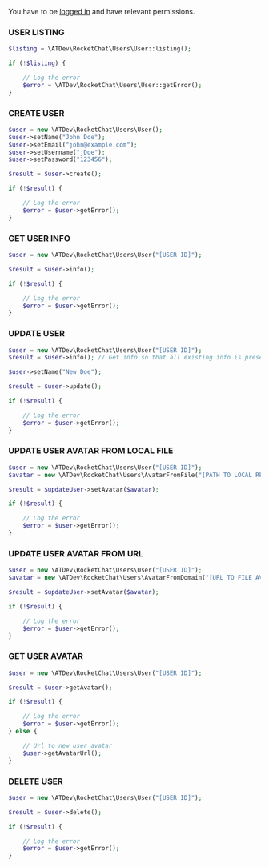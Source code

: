 You have to be [logged in](../../README.md) and have relevant permissions.

### USER LISTING

```php
$listing = \ATDev\RocketChat\Users\User::listing();

if (!$listing) {

	// Log the error
	$error = \ATDev\RocketChat\Users\User::getError();
}
```

### CREATE USER

```php
$user = new \ATDev\RocketChat\Users\User();
$user->setName("John Doe");
$user->setEmail("john@example.com");
$user->setUsername("jDoe");
$user->setPassword("123456");

$result = $user->create();

if (!$result) {

	// Log the error
	$error = $user->getError();
}
```

### GET USER INFO

```php
$user = new \ATDev\RocketChat\Users\User("[USER ID]");

$result = $user->info();

if (!$result) {

	// Log the error
	$error = $user->getError();
}
```

### UPDATE USER

```php
$user = new \ATDev\RocketChat\Users\User("[USER ID]");
$result = $user->info(); // Get info so that all existing info is preserved

$user->setName("New Doe");

$result = $user->update();

if (!$result) {

	// Log the error
	$error = $user->getError();
}
```

### UPDATE USER AVATAR FROM LOCAL FILE

```php
$user = new \ATDev\RocketChat\Users\User("[USER ID]");
$avatar = new \ATDev\RocketChat\Users\AvatarFromFile("[PATH TO LOCAL READABLE FILE]");

$result = $updateUser->setAvatar($avatar);

if (!$result) {

	// Log the error
	$error = $user->getError();
}
```

### UPDATE USER AVATAR FROM URL

```php
$user = new \ATDev\RocketChat\Users\User("[USER ID]");
$avatar = new \ATDev\RocketChat\Users\AvatarFromDomain("[URL TO FILE AVAILABLE IN PUBLIC]");

$result = $updateUser->setAvatar($avatar);

if (!$result) {

	// Log the error
	$error = $user->getError();
}
```

### GET USER AVATAR

```php
$user = new \ATDev\RocketChat\Users\User("[USER ID]");

$result = $user->getAvatar();

if (!$result) {

	// Log the error
	$error = $user->getError();
} else {

	// Url to new user avatar
	$user->getAvatarUrl();
}
```

### DELETE USER

```php
$user = new \ATDev\RocketChat\Users\User("[USER ID]");

$result = $user->delete();

if (!$result) {

	// Log the error
	$error = $user->getError();
}
```




